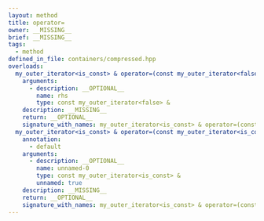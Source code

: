 ```yaml
---
layout: method
title: operator=
owner: __MISSING__
brief: __MISSING__
tags:
  - method
defined_in_file: containers/compressed.hpp
overloads:
  my_outer_iterator<is_const> & operator=(const my_outer_iterator<false> &):
    arguments:
      - description: __OPTIONAL__
        name: rhs
        type: const my_outer_iterator<false> &
    description: __MISSING__
    return: __OPTIONAL__
    signature_with_names: my_outer_iterator<is_const> & operator=(const my_outer_iterator<false> & rhs)
  my_outer_iterator<is_const> & operator=(const my_outer_iterator<is_const> &):
    annotation:
      - default
    arguments:
      - description: __OPTIONAL__
        name: unnamed-0
        type: const my_outer_iterator<is_const> &
        unnamed: true
    description: __MISSING__
    return: __OPTIONAL__
    signature_with_names: my_outer_iterator<is_const> & operator=(const my_outer_iterator<is_const> &)
---
```

